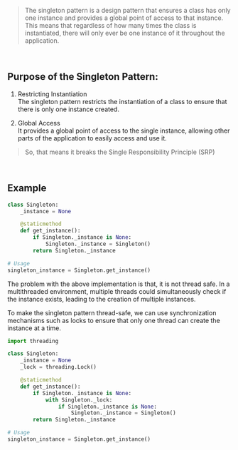 >The singleton pattern is a design pattern that ensures a class has only one instance and provides a global point of access to that instance. This means that regardless of how many times the class is instantiated, there will only ever be one instance of it throughout the application.
<br>

## Purpose of the Singleton Pattern:

1. Restricting Instantiation <br>
   The singleton pattern restricts the instantiation of a class to ensure that there is only one instance created.

2. Global Access <br>
    It provides a global point of access to the single instance, allowing other parts of the application to easily access and use it.

>So, that means it breaks the Single Responsibility Principle (SRP)

<br>

## Example

```python
class Singleton:
    _instance = None

    @staticmethod
    def get_instance():
        if Singleton._instance is None:
            Singleton._instance = Singleton()
        return Singleton._instance

# Usage
singleton_instance = Singleton.get_instance()
```

The problem with the above implementation is that, it is not thread safe.  In a multithreaded environment, multiple threads could simultaneously check if the instance exists, leading to the creation of multiple instances.

To make the singleton pattern thread-safe, we can use synchronization mechanisms such as locks to ensure that only one thread can create the instance at a time. 

```python
import threading

class Singleton:
    _instance = None
    _lock = threading.Lock()

    @staticmethod
    def get_instance():
        if Singleton._instance is None:
            with Singleton._lock:
                if Singleton._instance is None:
                    Singleton._instance = Singleton()
        return Singleton._instance

# Usage
singleton_instance = Singleton.get_instance()
```
